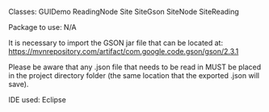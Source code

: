 Classes: 
  GUIDemo
  ReadingNode
  Site
  SiteGson
  SiteNode
  SiteReading
  
  Package to use: N/A

It is necessary to import the GSON jar file that can be located at: https://mvnrepository.com/artifact/com.google.code.gson/gson/2.3.1

Please be aware that any .json file that needs to be read in MUST be placed in the project directory folder (the same location that the exported .json will save). 

IDE used: Eclipse
